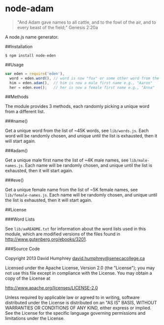 node-adam
=========

> "And Adam gave names to all cattle, and to the fowl of the air, and to every beast of the field;" Genesis 2:20a

A node.js name generator.

##Installation

```
$ npm install node-eden
```

##Usage

```javascript
var eden = require('eden'),
  word = eden.word(), // word is now "fox" or some other word from the list
  him = eden.adam(),  // him is now a male first name e.g., "Aaron"
  her = eden.eve();   // her is now a female first name e.g., "Anna"
```

##Methods

The module provides 3 methods, each randomly picking a unique word from a different list.

###name()

Get a unique word from the list of ~45K words, see `lib/words.js`. Each word will be randomly chosen, and unique
until the list is exhausted, then it will start again.

###adam()

Get a unique male first name the list of ~4K male names, see `lib/male-names.js`. Each name will be randomly chosen, and unique
until the list is exhausted, then it will start again.

###eve()

Get a unique female name from the list of ~5K female names, see `lib/female-names.js`. Each name will be randomly chosen, and unique
until the list is exhausted, then it will start again.

##License

###Word Lists

See `lib/aaREADME.txt` for information about the word lists used in this module, which are modified versions of the
files found in http://www.gutenberg.org/ebooks/3201.

###Source Code

Copyright 2013 David Humphrey <david.humphrey@senecacollege.ca>

Licensed under the Apache License, Version 2.0 (the "License"); you may not use this file except in compliance with the License. You may obtain a copy of the License at

http://www.apache.org/licenses/LICENSE-2.0

Unless required by applicable law or agreed to in writing, software distributed under the License is distributed on an "AS IS" BASIS, WITHOUT WARRANTIES OR CONDITIONS OF ANY KIND, either express or implied. See the License for the specific language governing permissions and limitations under the License.
